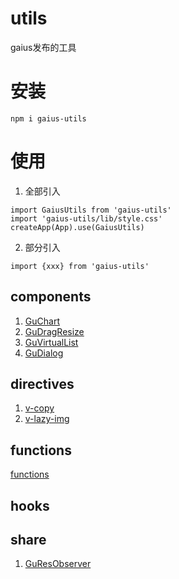 # utils
gaius发布的工具
# 安装
```
npm i gaius-utils
```
# 使用
1. 全部引入
  ```
  import GaiusUtils from 'gaius-utils'
  import 'gaius-utils/lib/style.css'
  createApp(App).use(GaiusUtils)
  ```
2. 部分引入
  ```
  import {xxx} from 'gaius-utils'
  ```
## components
  1. [GuChart](./docs/components/GuChart.md)
  2. [GuDragResize](./docs/components/GuDragReszie.md)
  3. [GuVirtualList](./docs/components/GuVirtualList.md)
  4. [GuDialog](./docs/components/GuDialog.md)
## directives
  1. [v-copy](./docs/directions/copy.md)
  2. [v-lazy-img](./docs/directions/lazyImg.md)
## functions
  [functions](./docs/functions/fns.md)
## hooks

## share
 1. [GuResObserver](./docs/share/GuResObserver.md)
